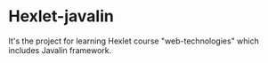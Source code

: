# Hexlet-javalin

It's the project for learning Hexlet course "web-technologies" which includes Javalin framework.
